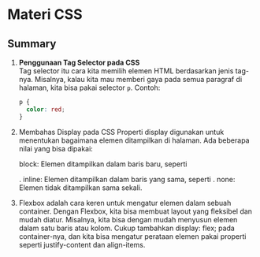 # Materi CSS

## Summary

1. **Penggunaan Tag Selector pada CSS**  
   Tag selector itu cara kita memilih elemen HTML berdasarkan jenis tag-nya. Misalnya, kalau kita mau memberi gaya pada semua paragraf di halaman, kita bisa pakai selector `p`. Contoh:  
   ```css
   p {
     color: red;
   }
   
2. Membahas Display pada CSS
   Properti display digunakan untuk menentukan bagaimana elemen ditampilkan di halaman. Ada beberapa nilai yang bisa dipakai:
   
   block: Elemen ditampilkan dalam baris baru, seperti <div>.
   inline: Elemen ditampilkan dalam baris yang sama, seperti <span>.
   none: Elemen tidak ditampilkan sama sekali.

3. Flexbox adalah cara keren untuk mengatur elemen dalam sebuah container. Dengan Flexbox, kita bisa membuat layout yang fleksibel dan mudah diatur. Misalnya, kita bisa dengan mudah menyusun elemen dalam satu baris    atau kolom. Cukup tambahkan display: flex; pada container-nya, dan kita bisa mengatur perataan elemen pakai properti seperti justify-content dan align-items. 
